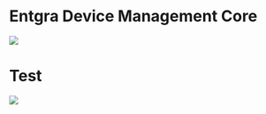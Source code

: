 # Entgra Device Management Core

<a href='https://opensource.org/licenses/Apache-2.0'><img src='https://img.shields.io/badge/License-Apache%202.0-blue.svg'></a><br/>
<h1>Test</h1>
<a href='#'><img src="https://builder.entgra.net/buildStatus/icon?job=device-mgt-core"></a>

